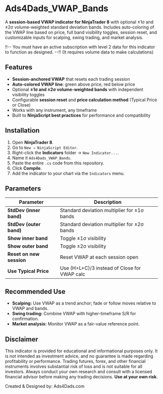 # Ads4Dads_VWAP_Bands

A **session-based VWAP indicator for NinjaTrader 8** with optional ±1σ and ±2σ volume-weighted standard deviation bands. Includes auto-coloring of the VWAP line based on price, full band visibility toggles, session reset, and customizable inputs for scalping, swing trading, and market analysis.

!!-- You must have an active subscription with level 2 data for this indicator to function as designed. --!! (It requires volume data to make calculations)

## Features
- **Session-anchored VWAP** that resets each trading session
- **Auto-colored VWAP line**: green above price, red below price
- Optional **±1σ and ±2σ volume-weighted bands** with independent visibility toggles
- Configurable **session reset** and **price calculation method** (Typical Price or Close)
- Works with any instrument, any timeframe
- Built to **NinjaScript best practices** for performance and compatibility

## Installation
1. Open **NinjaTrader 8**.
2. Go to `New → NinjaScript Editor`.
3. Right-click the **Indicators** folder → `New Indicator...`.
4. Name it `Ads4Dads_VWAP_Bands`.
5. Paste the entire `.cs` code from this repository.
6. Click **Compile**.
7. Add the indicator to your chart via the `Indicators` menu.

## Parameters
| Parameter                | Description |
|--------------------------|-------------|
| **StdDev (inner band)**  | Standard deviation multiplier for ±1σ bands |
| **StdDev (outer band)**  | Standard deviation multiplier for ±2σ bands |
| **Show inner band**      | Toggle ±1σ visibility |
| **Show outer band**      | Toggle ±2σ visibility |
| **Reset on new session** | Reset VWAP at each session open |
| **Use Typical Price**    | Use (H+L+C)/3 instead of Close for VWAP calc |

## Recommended Use
- **Scalping:** Use VWAP as a trend anchor; fade or follow moves relative to VWAP and bands.
- **Swing trading:** Combine VWAP with higher-timeframe S/R for confirmation.
- **Market analysis:** Monitor VWAP as a fair-value reference point.

## Disclaimer
This indicator is provided for educational and informational purposes only. 
It is not intended as investment advice, and no guarantee is made regarding 
profitability or performance. Trading futures, forex, and other financial 
instruments involves substantial risk of loss and is not suitable for all 
investors. Always conduct your own research and consult with a licensed 
financial advisor before making any trading decisions. **Use at your own risk.**

Created & Designed by: Ads4Dads.com

